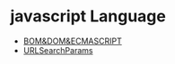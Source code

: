 # javascript Language

- [BOM&DOM&ECMASCRIPT](http://www.itxueyuan.org/view/6299.html)
- [URLSearchParams](https://developer.mozilla.org/zh-CN/docs/Web/API/URLSearchParams)
